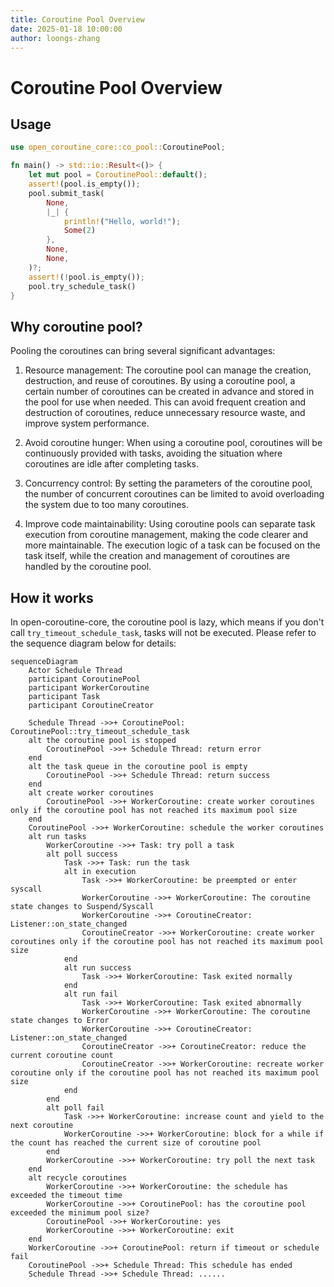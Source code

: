 ```yaml
---
title: Coroutine Pool Overview
date: 2025-01-18 10:00:00
author: loongs-zhang
---
```


# Coroutine Pool Overview

## Usage

```rust
use open_coroutine_core::co_pool::CoroutinePool;

fn main() -> std::io::Result<()> {
    let mut pool = CoroutinePool::default();
    assert!(pool.is_empty());
    pool.submit_task(
        None,
        |_| {
            println!("Hello, world!");
            Some(2)
        },
        None,
        None,
    )?;
    assert!(!pool.is_empty());
    pool.try_schedule_task()
}
```

## Why coroutine pool?

Pooling the coroutines can bring several significant advantages:

1. Resource management: The coroutine pool can manage the creation, destruction, and reuse of coroutines. By using a
   coroutine pool, a certain number of coroutines can be created in advance and stored in the pool for use when needed.
   This can avoid frequent creation and destruction of coroutines, reduce unnecessary resource waste, and improve system
   performance.

2. Avoid coroutine hunger: When using a coroutine pool, coroutines will be continuously provided with tasks, avoiding
   the situation where coroutines are idle after completing tasks.

3. Concurrency control: By setting the parameters of the coroutine pool, the number of concurrent coroutines can be
   limited to avoid overloading the system due to too many coroutines.

4. Improve code maintainability: Using coroutine pools can separate task execution from coroutine management, making the
   code clearer and more maintainable. The execution logic of a task can be focused on the task itself, while the
   creation and management of coroutines are handled by the coroutine pool.

## How it works

In open-coroutine-core, the coroutine pool is lazy, which means if you don't call `try_timeout_schedule_task`, tasks
will not be executed. Please refer to the sequence diagram below for details:

```mermaid
sequenceDiagram
    Actor Schedule Thread
    participant CoroutinePool
    participant WorkerCoroutine
    participant Task
    participant CoroutineCreator

    Schedule Thread ->>+ CoroutinePool: CoroutinePool::try_timeout_schedule_task
    alt the coroutine pool is stopped
        CoroutinePool ->>+ Schedule Thread: return error
    end
    alt the task queue in the coroutine pool is empty
        CoroutinePool ->>+ Schedule Thread: return success
    end
    alt create worker coroutines
        CoroutinePool ->>+ WorkerCoroutine: create worker coroutines only if the coroutine pool has not reached its maximum pool size
    end
    CoroutinePool ->>+ WorkerCoroutine: schedule the worker coroutines
    alt run tasks
        WorkerCoroutine ->>+ Task: try poll a task
        alt poll success
            Task ->>+ Task: run the task
            alt in execution
                Task ->>+ WorkerCoroutine: be preempted or enter syscall
                WorkerCoroutine ->>+ WorkerCoroutine: The coroutine state changes to Suspend/Syscall
                WorkerCoroutine ->>+ CoroutineCreator: Listener::on_state_changed
                CoroutineCreator ->>+ WorkerCoroutine: create worker coroutines only if the coroutine pool has not reached its maximum pool size
            end
            alt run success
                Task ->>+ WorkerCoroutine: Task exited normally
            end
            alt run fail
                Task ->>+ WorkerCoroutine: Task exited abnormally
                WorkerCoroutine ->>+ WorkerCoroutine: The coroutine state changes to Error
                WorkerCoroutine ->>+ CoroutineCreator: Listener::on_state_changed
                CoroutineCreator ->>+ CoroutineCreator: reduce the current coroutine count
                CoroutineCreator ->>+ WorkerCoroutine: recreate worker coroutine only if the coroutine pool has not reached its maximum pool size
            end
        end
        alt poll fail
            Task ->>+ WorkerCoroutine: increase count and yield to the next coroutine
            WorkerCoroutine ->>+ WorkerCoroutine: block for a while if the count has reached the current size of coroutine pool
        end
        WorkerCoroutine ->>+ WorkerCoroutine: try poll the next task
    end
    alt recycle coroutines
        WorkerCoroutine ->>+ WorkerCoroutine: the schedule has exceeded the timeout time
        WorkerCoroutine ->>+ CoroutinePool: has the coroutine pool exceeded the minimum pool size?
        CoroutinePool ->>+ WorkerCoroutine: yes
        WorkerCoroutine ->>+ WorkerCoroutine: exit
    end
    WorkerCoroutine ->>+ CoroutinePool: return if timeout or schedule fail
    CoroutinePool ->>+ Schedule Thread: This schedule has ended
    Schedule Thread ->>+ Schedule Thread: ......
```

